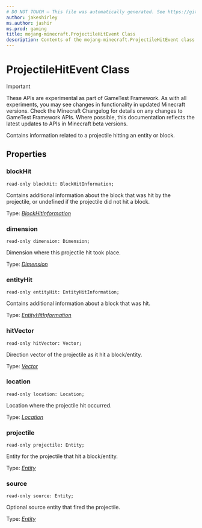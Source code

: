 ```yaml
---
# DO NOT TOUCH — This file was automatically generated. See https://github.com/Mojang/MinecraftApiDocsGenerator to modify descriptions, examples, etc.
author: jakeshirley
ms.author: jashir
ms.prod: gaming
title: mojang-minecraft.ProjectileHitEvent Class
description: Contents of the mojang-minecraft.ProjectileHitEvent class.
---
```

# ProjectileHitEvent Class
>[!IMPORTANT]
>These APIs are experimental as part of GameTest Framework. As with all experiments, you may see changes in functionality in updated Minecraft versions. Check the Minecraft Changelog for details on any changes to GameTest Framework APIs. Where possible, this documentation reflects the latest updates to APIs in Minecraft beta versions.

Contains information related to a projectile hitting an entity or block.

## Properties

### **blockHit**
`read-only blockHit: BlockHitInformation;`

Contains additional information about the block that was hit by the projectile, or undefined if the projectile did not hit a block.

Type: [*BlockHitInformation*](BlockHitInformation.md)

### **dimension**
`read-only dimension: Dimension;`

Dimension where this projectile hit took place.

Type: [*Dimension*](Dimension.md)

### **entityHit**
`read-only entityHit: EntityHitInformation;`

Contains additional information about a block that was hit.

Type: [*EntityHitInformation*](EntityHitInformation.md)

### **hitVector**
`read-only hitVector: Vector;`

Direction vector of the projectile as it hit a block/entity.

Type: [*Vector*](Vector.md)

### **location**
`read-only location: Location;`

Location where the projectile hit occurred.

Type: [*Location*](Location.md)

### **projectile**
`read-only projectile: Entity;`

Entity for the projectile that hit a block/entity.

Type: [*Entity*](Entity.md)

### **source**
`read-only source: Entity;`

Optional source entity that fired the projectile.

Type: [*Entity*](Entity.md)
